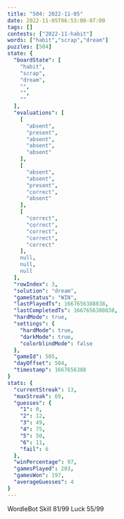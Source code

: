 ```yaml
---
title: "504: 2022-11-05"
date: 2022-11-05T06:53:08-07:00
tags: []
contests: ["2022-11-habit"]
words: ["habit","scrap","dream"]
puzzles: [504]
state: {
  "boardState": [
    "habit",
    "scrap",
    "dream",
    "",
    "",
    ""
  ],
  "evaluations": [
    [
      "absent",
      "present",
      "absent",
      "absent",
      "absent"
    ],
    [
      "absent",
      "absent",
      "present",
      "correct",
      "absent"
    ],
    [
      "correct",
      "correct",
      "correct",
      "correct",
      "correct"
    ],
    null,
    null,
    null
  ],
  "rowIndex": 3,
  "solution": "dream",
  "gameStatus": "WIN",
  "lastPlayedTs": 1667656388838,
  "lastCompletedTs": 1667656388838,
  "hardMode": true,
  "settings": {
    "hardMode": true,
    "darkMode": true,
    "colorblindMode": false
  },
  "gameId": 505,
  "dayOffset": 504,
  "timestamp": 1667656388
}
stats: {
  "currentStreak": 13,
  "maxStreak": 69,
  "guesses": {
    "1": 0,
    "2": 12,
    "3": 49,
    "4": 75,
    "5": 50,
    "6": 11,
    "fail": 6
  },
  "winPercentage": 97,
  "gamesPlayed": 203,
  "gamesWon": 197,
  "averageGuesses": 4
}
---
```

<!-- more -->
WordleBot
Skill 81/99
Luck 55/99
